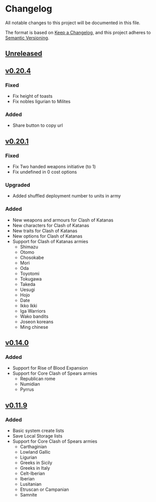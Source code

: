 # Changelog

All notable changes to this project will be documented in this file.

The format is based on [Keep a Changelog](https://keepachangelog.com/en/1.0.0/),
and this project adheres to [Semantic Versioning](https://semver.org/spec/v2.0.0.html).

## [Unreleased]

## [v0.20.4]

### Fixed

- Fix height of toasts
- Fix nobles ligurian to Milites

### Added

- Share button to copy url

## [v0.20.1]

### Fixed

- Fix Two handed weapons initiative (to 1)
- Fix undefined in 0 cost options

### Upgraded

- Added shuffled deployment number to units in army

### Added

- New weapons and armours for Clash of Katanas
- New characters for Clash of Katanas
- New traits for Clash of Katanas
- New options for Clash of Katanas
- Support for Clash of Katanas armies
  - Shimazu
  - Otomo
  - Chosokabe
  - Mori
  - Oda
  - Toyotomi
  - Tokugawa
  - Takeda
  - Uesugi
  - Hojo
  - Date
  - Ikko Ikki
  - Iga Warriors
  - Wako bandits
  - Joseon koreans
  - Ming chinese

## [v0.14.0]

### Added

- Support for Rise of Blood Expansion
- Support for Core Clash of Spears armies
  - Republican rome
  - Numidian
  - Pyrrus

## [v0.11.9]

### Added

- Basic system create lists
- Save Local Storage lists
- Support for Core Clash of Spears armies
  - Carthaginian
  - Lowland Gallic
  - Ligurian
  - Greeks in Sicily
  - Greeks in Italy
  - Celt-Iberian
  - Iberian
  - Lusitanian
  - Etruscan or Campanian
  - Samnite

[Unreleased]: https://github.com/juananmuxed/cod-sheet-creator/compare/v0.20.4...HEAD
[v0.20.4]: https://github.com/juananmuxed/cod-sheet-creator/releases/tag/v0.20.4
[v0.20.1]: https://github.com/juananmuxed/cod-sheet-creator/releases/tag/v0.20.1
[v0.14.0]: https://github.com/juananmuxed/cod-sheet-creator/releases/tag/v0.14.0
[v0.11.9]: https://github.com/juananmuxed/cod-sheet-creator/releases/tag/v0.11.9